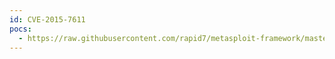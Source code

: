 ```yaml
---
id: CVE-2015-7611
pocs:
  - https://raw.githubusercontent.com/rapid7/metasploit-framework/master/modules/exploits/linux/smtp/apache_james_exec.rb
---
```

